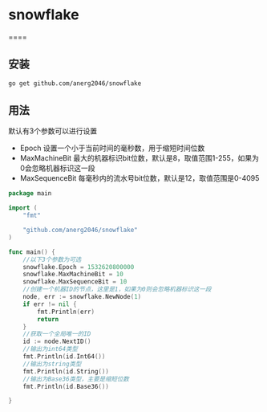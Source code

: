 # snowflake
====

## 安装
```sh
go get github.com/anerg2046/snowflake
```

## 用法
默认有3个参数可以进行设置
- Epoch 设置一个小于当前时间的毫秒数，用于缩短时间位数
- MaxMachineBit 最大的机器标识bit位数，默认是8，取值范围1-255，如果为0会忽略机器标识这一段
- MaxSequenceBit 每毫秒内的流水号bit位数，默认是12，取值范围是0-4095

```go
package main

import (
	"fmt"

	"github.com/anerg2046/snowflake"
)

func main() {
	//以下3个参数为可选
	snowflake.Epoch = 1532620800000
	snowflake.MaxMachineBit = 10
	snowflake.MaxSequenceBit = 10
	//创建一个机器ID的节点，这里是1，如果为0则会忽略机器标识这一段
	node, err := snowflake.NewNode(1)
	if err != nil {
		fmt.Println(err)
		return
	}
	//获取一个全局唯一的ID
	id := node.NextID()
	//输出为int64类型
	fmt.Println(id.Int64())
	//输出为string类型
	fmt.Println(id.String())
	//输出为Base36类型，主要是缩短位数
	fmt.Println(id.Base36())

}
```